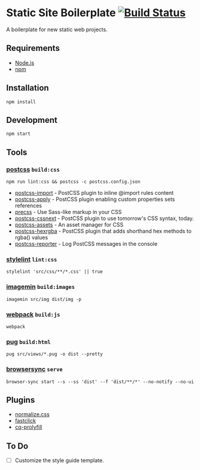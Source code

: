 # Static Site Boilerplate [![Build Status](https://travis-ci.org/jonmilner/static-site-boilerplate.svg?branch=master)](https://travis-ci.org/jonmilner/static-site-boilerplate)
A boilerplate for new static web projects.

## Requirements
* [Node.js](https://nodejs.org/en/)
* [npm](https://www.npmjs.com/)

## Installation
```
npm install
```

## Development
```
npm start
```

## Tools

### [postcss](https://github.com/postcss/postcss) ```build:css```
```
npm run lint:css && postcss -c postcss.config.json
```
* [postcss-import](https://github.com/postcss/postcss-import) - PostCSS plugin to inline @import rules content
* [postcss-apply](https://github.com/pascalduez/postcss-apply) - PostCSS plugin enabling custom properties sets references
* [precss](https://github.com/jonathantneal/precss) - Use Sass-like markup in your CSS
* [postcss-cssnext](https://github.com/MoOx/postcss-cssnext) - PostCSS plugin to use tomorrow's CSS syntax, today.
* [postcss-assets](https://github.com/assetsjs/postcss-assets) - An asset manager for CSS
* [postcss-hexrgba](https://github.com/seaneking/postcss-hexrgba) - PostCSS plugin that adds shorthand hex methods to rgba() values
* [postcss-reporter](https://github.com/postcss/postcss-reporter) - Log PostCSS messages in the console

### [stylelint](https://github.com/stylelint/stylelint) ```lint:css```
```
stylelint 'src/css/**/*.css' || true
```

### [imagemin](https://github.com/imagemin/imagemin) ```build:images```
```
imagemin src/img dist/img -p
```

### [webpack](https://github.com/webpack/webpack) ```build:js```
```
webpack
```

### [pug](https://github.com/pugjs/pug) ```build:html```
```
pug src/views/*.pug -o dist --pretty
```

### [browsersync](https://github.com/Browsersync/browser-sync) ```serve```
```
browser-sync start --s --ss 'dist' --f 'dist/**/*' --no-notify --no-ui
```

## Plugins
* [normalize.css](https://github.com/necolas/normalize.css)
* [fastclick](https://github.com/ftlabs/fastclick)
* [cq-prolyfill](https://github.com/ausi/cq-prolyfill)

## To Do
- [ ] Customize the style guide template.
